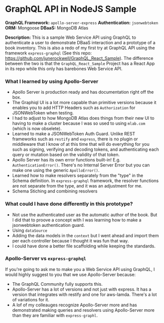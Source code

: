 # GraphQL API in NodeJS Sample

**GraphQL Framework:** `apollo-server-express`
**Authentication:** `jsonwebtoken`
**ORM:** Mongoose
**DBaaS:** MongoDB Atlas

**Description:** This is a sample Web Service API using GraphQL to authenticate a user to demonstrate DBaaS interaction and a prototype of a book inventory. This is also a redo of my first try at GraphQL API using the framework `express-graphql` (See this repo: https://github.com/junerockwell/GraphQL_React_Sample). The difference between the two is that the `GraphQL_React_Sample` Project has a React App in its repo while this only has barebones Web Service API.

### What I learned by using Apollo-Server
- Apollo Server is production ready and has documentation right off the box.
- The Graphiql UI is a lot more capable than primitive versions because it enables you to add HTTP Headers such as `Authorization` for JSONWebToken when testing.
- I had to adjust to how MongoDB Atlas does things from their new UI to having to make a cluster because I was so used to using `mlab.com` (which is now obselete).
- Learned to make a JSONWebToken Auth Guard. Unlike REST frameworks such as `restify` and `express`, there is no plugin or middleware that I know of at this time that will do everything for you such as signing, verifying and decoding tokens, and authenticating each query or mutation based on the validity of that token.
- Apollo Server has its own error functions built-in! E.g. `AuthenticationError()`. There's no Internal Server Error but you can make one using the generic `ApolloError()`.
- Learned how to make resolvers separately from the "type" in the Schema definition. In `express-graphql` framework, the resolver functions are not separate from the type, and it was an adjustment for me.
- Schema Stiching and combining resolvers

### What could I have done differently in this prototype?
- Not use the authenticated user as the automatic author of the book. But I did that to proove a concept with I was learning how to make a jsonwebtoken authentication guard.
- Using `dataSource`
- Adding the data models in the `context` but I went ahead and import them per each controller because I thought it was fun that way.
- I could have done a better file scaffolding while keeping the standards.

### Apollo-Server vs `express-graphql`
If you're going to ask me to make you a Web Service API using GraphQL, I would highly suggest to you that we use Apollo-Server because:
- The GraphQL Community fully supports this.
- Apollo-Server has a lot of versions and not just with express. It has a version that integrates with restify and one for aws-lamda. There's a lot of variations for it. 
- A lof of my colleauges recognize Apollo-Server more and has demonstrated making queries and resolvers using Apollo-Server more than they are familiar with `express-graphl`.
